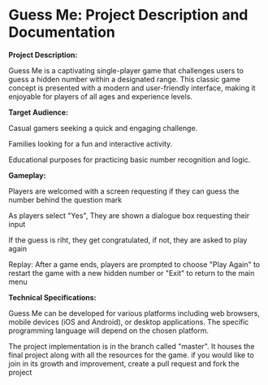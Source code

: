 # **Guess Me: Project Description and Documentation**


**Project Description:**


Guess Me is a captivating single-player game that challenges users to guess a hidden number within a designated range. This classic game concept is presented with a modern and user-friendly interface, making it enjoyable for players of all ages and experience levels.


**Target Audience:**



Casual gamers seeking a quick and engaging challenge.


Families looking for a fun and interactive activity.


Educational purposes for practicing basic number recognition and logic.

**Gameplay:**


Players are welcomed with a screen requesting if they can guess the number behind the question mark


As players select "Yes", They are shown a dialogue box requesting their input


If the guess is riht, they get congratulated, if not, they are asked to play again


Replay: After a game ends, players are prompted to choose "Play Again" to restart the game with a new hidden number or "Exit" to return to the main menu



**Technical Specifications:**

Guess Me can be developed for various platforms including web browsers, mobile devices (iOS and Android), or desktop applications.
The specific programming language will depend on the chosen platform.

The project implementation is in the branch called "master". It houses the final project along with all the resources for the game. if you would like to join in its growth and improvement, create a pull request and fork the project
